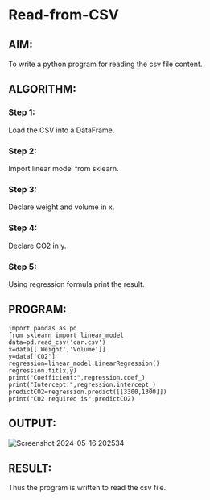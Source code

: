 # Read-from-CSV

## AIM:
To write a python program for reading the csv file content.
## ALGORITHM:
### Step 1:
 Load the CSV into a DataFrame.
### Step 2:
 Import linear model from sklearn.
### Step 3:
 Declare weight and volume in x.
### Step 4:
 Declare CO2 in y.
### Step 5:
Using regression formula print the result.
## PROGRAM:
```
import pandas as pd
from sklearn import linear_model
data=pd.read_csv('car.csv')
x=data[['Weight','Volume']]
y=data['CO2']
regression=linear_model.LinearRegression()
regression.fit(x,y)
print("Coefficient:",regression.coef_)
print("Intercept:",regression.intercept_)
predictCO2=regression.predict([[3300,1300]])
print("CO2 required is",predictCO2)
```
## OUTPUT:
![Screenshot 2024-05-16 202534](https://github.com/Devadhaarini/Read-from-CSV/assets/145796552/3b4f42bb-1efe-4851-aa36-d60e077714e3)

## RESULT:
Thus the program is written to read the csv file.
